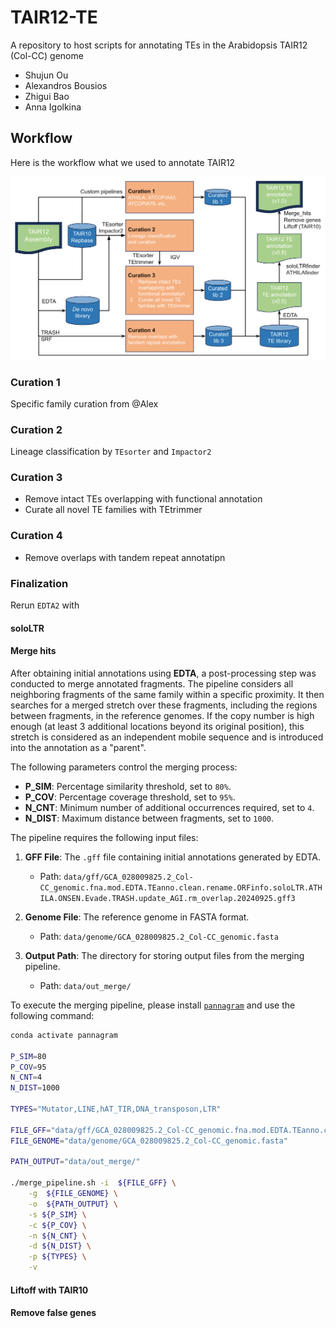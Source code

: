 # TAIR12-TE
A repository to host scripts for annotating TEs in the Arabidopsis TAIR12 (Col-CC) genome

- Shujun Ou
- Alexandros Bousios
- Zhigui Bao
- Anna Igolkina 

## Workflow

Here is the workflow what we used to annotate TAIR12

<img width="800" alt="TAIR12 TE annotation workflow" src="TAIR12_TE_Figures_workflow.png">


### Curation 1
Specific family curation from @Alex

### Curation 2
Lineage classification by `TEsorter` and `Impactor2`

### Curation 3
- Remove intact TEs overlapping with functional annotation
- Curate all novel TE families with TEtrimmer

### Curation 4
- Remove overlaps with tandem repeat annotatipn

### Finalization
Rerun `EDTA2` with  


#### soloLTR 


#### Merge hits

After obtaining initial annotations using **EDTA**, a post-processing step was conducted to merge annotated fragments.
The pipeline considers all neighboring fragments of the same family within a specific proximity. 
It then searches for a merged stretch over these fragments, including the regions between fragments, in the reference genomes.
If the copy number is high enough (at least 3 additional locations beyond its original position), this stretch is considered as an independent mobile sequence and is introduced into the annotation as a "parent".

The following parameters control the merging process:

- **P_SIM**: Percentage similarity threshold, set to `80%`.
- **P_COV**: Percentage coverage threshold, set to `95%`.
- **N_CNT**: Minimum number of additional occurrences required, set to `4`.
- **N_DIST**: Maximum distance between fragments, set to `1000`.


The pipeline requires the following input files:

1. **GFF File**: The `.gff` file containing initial annotations generated by EDTA.
   - Path: `data/gff/GCA_028009825.2_Col-CC_genomic.fna.mod.EDTA.TEanno.clean.rename.ORFinfo.soloLTR.ATHILA.ONSEN.Evade.TRASH.update_AGI.rm_overlap.20240925.gff3`

2. **Genome File**: The reference genome in FASTA format.
   - Path: `data/genome/GCA_028009825.2_Col-CC_genomic.fasta`

3. **Output Path**: The directory for storing output files from the merging pipeline.
   - Path: `data/out_merge/`


To execute the merging pipeline, please install [`pannagram`](https://github.com/iganna/pannagram) and use the following command:

```bash
conda activate pannagram 

P_SIM=80
P_COV=95
N_CNT=4
N_DIST=1000

TYPES="Mutator,LINE,hAT_TIR,DNA_transposon,LTR"

FILE_GFF="data/gff/GCA_028009825.2_Col-CC_genomic.fna.mod.EDTA.TEanno.clean.rename.ORFinfo.soloLTR.ATHILA.ONSEN.Evade.TRASH.update_AGI.rm_overlap.20240925.gff3"
FILE_GENOME="data/genome/GCA_028009825.2_Col-CC_genomic.fasta"

PATH_OUTPUT="data/out_merge/"

./merge_pipeline.sh -i  ${FILE_GFF} \
    -g  ${FILE_GENOME} \
    -o  ${PATH_OUTPUT} \
    -s ${P_SIM} \
    -c ${P_COV} \
    -n ${N_CNT} \
    -d ${N_DIST} \
    -p ${TYPES} \
    -v 

```

#### Liftoff with TAIR10

#### Remove false genes





